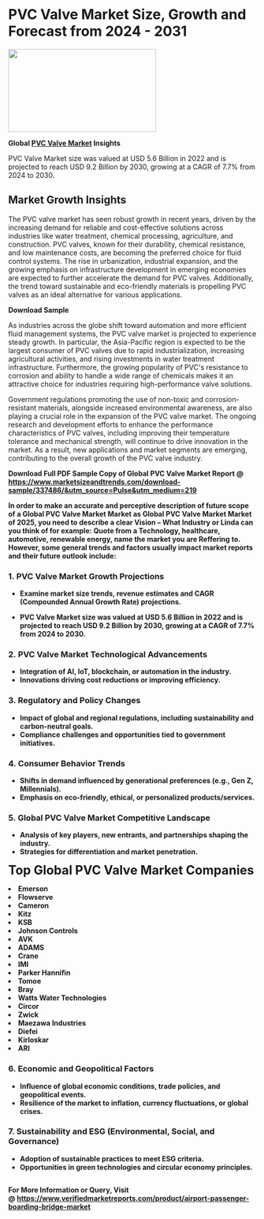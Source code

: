 <H1>PVC Valve Market Size, Growth and Forecast from 2024 - 2031</H1><img class="aligncenter size-medium wp-image-584254" src="https://thirdeyenews.in/wp-content/uploads/2024/09/Global-Market-Research-300x168.jpeg" alt="" width="300" height="168" /><p><strong>Global&nbsp;<a href="https://www.marketsizeandtrends.com/download-sample/337486/&amp;utm_source=Pulse&amp;utm_medium=219">PVC Valve Market</a> Insights</strong></p><p>PVC Valve Market size was valued at USD 5.6 Billion in 2022 and is projected to reach USD 9.2 Billion by 2030, growing at a CAGR of 7.7% from 2024 to 2030.</p><p><h2>Market Growth Insights</h2> <p>The PVC valve market has seen robust growth in recent years, driven by the increasing demand for reliable and cost-effective solutions across industries like water treatment, chemical processing, agriculture, and construction. PVC valves, known for their durability, chemical resistance, and low maintenance costs, are becoming the preferred choice for fluid control systems. The rise in urbanization, industrial expansion, and the growing emphasis on infrastructure development in emerging economies are expected to further accelerate the demand for PVC valves. Additionally, the trend toward sustainable and eco-friendly materials is propelling PVC valves as an ideal alternative for various applications.</p> <p><strong>Download Sample</strong></p> <p>As industries across the globe shift toward automation and more efficient fluid management systems, the PVC valve market is projected to experience steady growth. In particular, the Asia-Pacific region is expected to be the largest consumer of PVC valves due to rapid industrialization, increasing agricultural activities, and rising investments in water treatment infrastructure. Furthermore, the growing popularity of PVC's resistance to corrosion and ability to handle a wide range of chemicals makes it an attractive choice for industries requiring high-performance valve solutions.</p> <p>Government regulations promoting the use of non-toxic and corrosion-resistant materials, alongside increased environmental awareness, are also playing a crucial role in the expansion of the PVC valve market. The ongoing research and development efforts to enhance the performance characteristics of PVC valves, including improving their temperature tolerance and mechanical strength, will continue to drive innovation in the market. As a result, new applications and market segments are emerging, contributing to the overall growth of the PVC valve industry.</p> <p><strong></p><p><span class=""><strong>Download Full PDF Sample Copy of Global PVC Valve Market Report</strong> @ <a href="https://www.marketsizeandtrends.com/download-sample/337486/&amp;utm_source=Pulse&amp;utm_medium=219" target="_blank">https://www.marketsizeandtrends.com/download-sample/337486/&amp;utm_source=Pulse&amp;utm_medium=219</a></span></p><p>In order to make an accurate and perceptive description of future scope of a Global&nbsp;PVC Valve Market Market as Global&nbsp;PVC Valve Market Market of 2025, you need to describe a clear Vision &ndash; What Industry or Linda can you think of for example: Quote from a Technology, healthcare, automotive, renewable energy, name the market you are Reffering to. However, some general trends and factors usually impact market reports and their future outlook include:</p><h3>1.&nbsp;<strong>PVC Valve Market Growth Projections</strong></h3><ul><li>Examine market size trends, revenue estimates and CAGR (Compounded Annual Growth Rate) projections.</li><li><p>PVC Valve Market size was valued at USD 5.6 Billion in 2022 and is projected to reach USD 9.2 Billion by 2030, growing at a CAGR of 7.7% from 2024 to 2030.</p></li></ul><h3>2.&nbsp;<strong>PVC Valve Market Technological Advancements</strong></h3><ul><li>Integration of AI, IoT, blockchain, or automation in the industry.</li><li>Innovations driving cost reductions or improving efficiency.</li></ul><h3>3.&nbsp;<strong>Regulatory and Policy Changes</strong></h3><ul><li>Impact of global and regional regulations, including sustainability and carbon-neutral goals.</li><li>Compliance challenges and opportunities tied to government initiatives.</li></ul><h3>4.&nbsp;<strong>Consumer Behavior Trends</strong></h3><ul><li>Shifts in demand influenced by generational preferences (e.g., Gen Z, Millennials).</li><li>Emphasis on eco-friendly, ethical, or personalized products/services.</li></ul><h3>5.&nbsp;<strong>Global PVC Valve Market Competitive Landscape</strong></h3><ul><li>Analysis of key players, new entrants, and partnerships shaping the industry.</li><li>Strategies for differentiation and market penetration.</li></ul><p data-pm-slice="1 1 []"><span style="color: inherit; font-family: inherit; font-size: 25px;">Top Global PVC Valve Market Companies</span></p><div class="" data-test-id=""><p><li>Emerson</li><li> Flowserve</li><li> Cameron</li><li> Kitz</li><li> KSB</li><li> Johnson Controls</li><li> AVK</li><li> ADAMS</li><li> Crane</li><li> IMI</li><li> Parker Hannifin</li><li> Tomoe</li><li> Bray</li><li> Watts Water Technologies</li><li> Circor</li><li> Zwick</li><li> Maezawa Industries</li><li> Diefei</li><li> Kirloskar</li><li> ARI</li></p></div><h3>6.&nbsp;<strong>Economic and Geopolitical Factors</strong></h3><ul><li>Influence of global economic conditions, trade policies, and geopolitical events.</li><li>Resilience of the market to inflation, currency fluctuations, or global crises.</li></ul><h3>7.&nbsp;<strong>Sustainability and ESG (Environmental, Social, and Governance)</strong></h3><ul><li>Adoption of sustainable practices to meet ESG criteria.</li><li>Opportunities in green technologies and circular economy principles.</li></ul><h2><strong style="font-size: 14px;">For More Information or Query, Visit @&nbsp;</strong><a style="background-color: #ffffff; font-size: 14px;" href="https://www.marketsizeandtrends.com/report/pvc-valve-market/" target="_blank">https://www.verifiedmarketreports.com/product/airport-passenger-boarding-bridge-market</a></h2>
